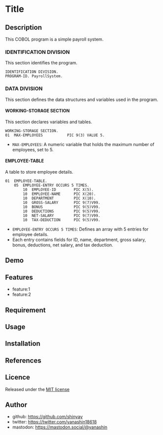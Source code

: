# Title

## Description

This COBOL program is a simple payroll system.

### IDENTIFICATION DIVISION
This section identifies the program.

```cobol
IDENTIFICATION DIVISION.
PROGRAM-ID. PayrollSystem.
```

### DATA DIVISION
This section defines the data structures and variables used in the program.

#### WORKING-STORAGE SECTION
This section declares variables and tables.

```cobol
WORKING-STORAGE SECTION.
01  MAX-EMPLOYEES           PIC 9(3) VALUE 5.
```
- `MAX-EMPLOYEES`: A numeric variable that holds the maximum number of employees, set to 5.

#### EMPLOYEE-TABLE
A table to store employee details.

```cobol
01  EMPLOYEE-TABLE.
    05  EMPLOYEE-ENTRY OCCURS 5 TIMES.
        10  EMPLOYEE-ID        PIC X(5).
        10  EMPLOYEE-NAME      PIC X(20).
        10  DEPARTMENT         PIC X(10).
        10  GROSS-SALARY       PIC 9(7)V99.
        10  BONUS              PIC 9(5)V99.
        10  DEDUCTIONS         PIC 9(5)V99.
        10  NET-SALARY         PIC 9(7)V99.
        10  TAX-DEDUCTION      PIC 9(5)V99.
```
- `EMPLOYEE-ENTRY OCCURS 5 TIMES`: Defines an array with 5 entries for employee details.
- Each entry contains fields for ID, name, department, gross salary, bonus, deductions, net salary, and tax deduction.


## Demo

## Features

- feature:1
- feature:2

## Requirement

## Usage

## Installation

## References

## Licence

Released under the [MIT license](https://gist.githubusercontent.com/shinyay/56e54ee4c0e22db8211e05e70a63247e/raw/f3ac65a05ed8c8ea70b653875ccac0c6dbc10ba1/LICENSE)

## Author

- github: <https://github.com/shinyay>
- twitter: <https://twitter.com/yanashin18618>
- mastodon: <https://mastodon.social/@yanashin>

